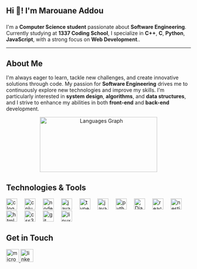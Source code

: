<h2 align="left">Hi 👋! I'm  Marouane Addou</h2>

###

###

I'm a **Computer Science student** passionate about **Software Engineering**. Currently studying at **1337 Coding School**, I specialize in **C++**, **C**, **Python**, **JavaScript**, with a strong focus on **Web Development**..

---

## About Me

I'm always eager to learn, tackle new challenges, and create innovative solutions through code. My passion for **Software Engineering** drives me to continuously explore new technologies and improve my skills. I’m particularly interested in **system design**, **algorithms**, and **data structures**, and I strive to enhance my abilities in both **front-end** and **back-end** development.

<div align="center">
<!--   <img src="https://github-readme-stats.vercel.app/api?username=marouaneaddou&theme=dracula&show_icons=true" width="320" height="150" alt="GitHub Stats" />   -->
  <img src="https://github-readme-stats.vercel.app/api/top-langs?username=marouaneaddou&locale=en&hide_title=false&layout=compact&card_width=320&langs_count=5&theme=dracula&hide_border=false" width="320" height="150" alt="Languages Graph" />
</div>



## Technologies & Tools
<div align="left">
  <img src="https://cdn.jsdelivr.net/gh/devicons/devicon/icons/c/c-original.svg" height="30" alt="c logo"  />
  <img width="12" />
  <img src="https://cdn.jsdelivr.net/gh/devicons/devicon/icons/cplusplus/cplusplus-original.svg" height="30" alt="cplusplus logo"  />
  <img width="12" />
  <img src="https://cdn.jsdelivr.net/gh/devicons/devicon/icons/nodejs/nodejs-original.svg" height="30" alt="node logo"  />
  <img width="12" />
  <img src="https://cdn.jsdelivr.net/gh/devicons/devicon/icons/javascript/javascript-original.svg" height="30" alt="javascript logo"  />
  <img width="12" />
  <img src="https://cdn.jsdelivr.net/gh/devicons/devicon/icons/typescript/typescript-original.svg" height="30" alt="typescript logo"  />
  <img width="12" />
  <img src="https://cdn.jsdelivr.net/gh/devicons/devicon/icons/express/express-original.svg" height="30" alt="javascript logo"  />
  <img width="12" />
  <img src="https://cdn.jsdelivr.net/gh/devicons/devicon/icons/python/python-original.svg" height="30" alt="python logo"  />
  <img width="12" />
  <img src="https://cdn.jsdelivr.net/gh/devicons/devicon/icons/django/django-plain.svg" height="30" alt="Django logo" />
  <img width="12" />
  <img src="https://cdn.jsdelivr.net/gh/devicons/devicon/icons/react/react-original.svg" height="30" alt="react logo"  />
  <img width="12" />
  <img src="https://cdn.jsdelivr.net/gh/devicons/devicon/icons/nestjs/nestjs-original.svg" height="30" alt="nestjs logo"  />
  <img width="12" />
  <img src="https://cdn.jsdelivr.net/gh/devicons/devicon/icons/html5/html5-original.svg" height="30" alt="html5 logo"  />
  <img width="12" />
  <img src="https://cdn.jsdelivr.net/gh/devicons/devicon/icons/css3/css3-original.svg" height="30" alt="css3 logo"  />
  <img width="12" />
  <img src="https://cdn.jsdelivr.net/gh/devicons/devicon/icons/git/git-original.svg" height="30" alt="git logo"  />
  <img width="12" />
  <img src="https://cdn.jsdelivr.net/gh/devicons/devicon/icons/linux/linux-original.svg" height="30" alt="linux logo"  />

</div>


## Get in Touch
<div> 
  <a  href="marouaneaddou@hotmail.com" >
  <img src="https://img.shields.io/static/v1?message=Outlook&logo=microsoft-outlook&label=&color=0078D4&logoColor=white&labelColor=&style=for-the-badge" height="35" alt="microsoft-outlook logo"  />
  <a  href="https://www.linkedin.com/in/marouane-addou-303997202" >
  <img src="https://img.shields.io/static/v1?message=LinkedIn&logo=linkedin&label=&color=0077B5&logoColor=white&labelColor=&style=for-the-badge" height="35" alt="linkedin logo"  />
</div>


###
<!--## Profile 42-->
<!--<div align="center">--->
<!--   <img src="https://badge.mediaplus.ma/binary/maddou" alt="maddou's 42 stats" height="200" /> -->
<!-- </div> -->
<!-- ![maddou's 42 stats](https://badge.mediaplus.ma/binary/maddou)](https://github.com/oakoudad/badge42) -->
